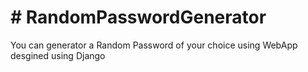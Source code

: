 <h1> # RandomPasswordGenerator </h1>
You can generator a Random Password of your choice using WebApp desgined using Django



